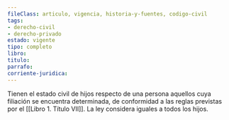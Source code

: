 ```yaml
---
fileClass: articulo, vigencia, historia-y-fuentes, codigo-civil
tags:
- derecho-civil
- derecho-privado
estado: vigente
tipo: completo
libro:
titulo:
parrafo:
corriente-juridica:
---
```

Tienen el estado civil de hijos respecto de una persona aquellos cuya filiación se encuentra determinada, de conformidad a las reglas previstas por el [[Libro 1. Título VII]]. La ley considera iguales a todos los hijos.